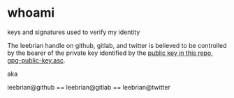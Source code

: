 # whoami
keys and signatures used to verify my identity

The leebrian handle on github, gitlab, and twitter is believed to be controlled by the bearer of the private key identified by the [public key in this repo, gpg-public-key.asc](https://github.com/leebrian/whoami/blob/master/gpg-public-key.asc).

aka

leebrian@github == leebrian@gitlab == leebrian@twitter
